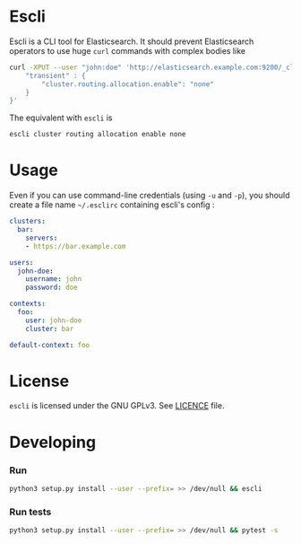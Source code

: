 # Escli 

Escli is a CLI tool for Elasticsearch. It should prevent Elasticsearch operators to use huge `curl` commands with complex bodies like

```bash
curl -XPUT --user "john:doe" 'http://elasticsearch.example.com:9200/_cluster/settings' -d '{
    "transient" : {
        "cluster.routing.allocation.enable": "none"
    }
}'
```

The equivalent with `escli` is

```bash
escli cluster routing allocation enable none
```


# Usage

Even if you can use command-line credentials (using `-u` and `-p`), you should create a file name `~/.esclirc` containing escli's config :

```yaml
clusters:
  bar:
    servers:
    - https://bar.example.com

users:
  john-doe:
    username: john
    password: doe

contexts:
  foo:
    user: john-doe
    cluster: bar

default-context: foo
```


# License

`escli` is licensed under the GNU GPLv3. See [LICENCE]() file.


# Developing

### Run

```bash
python3 setup.py install --user --prefix= >> /dev/null && escli
```

### Run tests

```bash
python3 setup.py install --user --prefix= >> /dev/null && pytest -s
```
